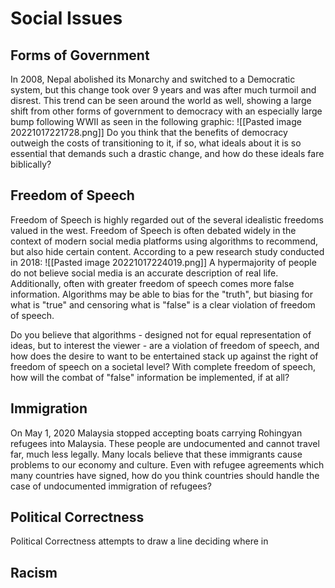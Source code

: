 # Social Issues
## Forms of Government
In 2008, Nepal abolished its Monarchy and switched to a Democratic system, but this change took over 9 years and was after much turmoil and disrest. This trend can be seen around the world as well, showing a large shift from other forms of government to democracy with an especially large bump following WWII as seen in the following graphic:
![[Pasted image 20221017221728.png]]
Do you think that the benefits of democracy outweigh the costs of transitioning to it, if so, what ideals about it is so essential that demands such a drastic change, and how do these ideals fare biblically?

## Freedom of Speech
Freedom of Speech is highly regarded out of the several idealistic freedoms valued in the west. Freedom of Speech is often debated widely in the context of modern social media platforms using algorithms to recommend, but also hide certain content. According to a pew research study conducted in 2018:
![[Pasted image 20221017224019.png]]
A hypermajority of people do not believe social media is an accurate description of real life. Additionally, often with greater freedom of speech comes more false information. Algorithms may be able to bias for the "truth", but biasing for what is "true" and censoring what is "false" is a clear violation of freedom of speech.

Do you believe that algorithms - designed not for equal representation of ideas, but to interest the viewer - are a violation of freedom of speech, and how does the desire to want to be entertained stack up against the right of freedom of speech on a societal level? With complete freedom of speech, how will the combat of "false" information be implemented, if at all?

## Immigration
On May 1, 2020 Malaysia stopped accepting boats carrying Rohingyan refugees into Malaysia. These people are undocumented and cannot travel far, much less legally. Many locals believe that these immigrants cause problems to our economy and culture. Even with refugee agreements which many countries have signed, how do you think countries should handle the case of undocumented immigration of refugees?

## Political Correctness
Political Correctness attempts to draw a line deciding where in

## Racism

